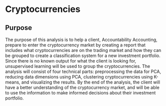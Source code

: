 # Cryptocurrencies

## Purpose

The purpose of this analysis is to help a client, Accountability Accounting, prepare to enter the cryptocurrency market by creating a report that includes what cryptocurrencies are on the trading market and how they can be grouped to create a classification system for a new investment portfolio. Since there is no known output for what the client is looking for, unsupervised learning will be used to group the cryptocurrencies. The analysis will consist of four technical parts: preprocessing the data for PCA, reducing data dimensions using PCA, clustering cryptocurrencies using K-means, and visualizing the results. By the end of the analysis, the client will have a better understanding of the cryptocurrency market, and will be able to use the information to make informed decisions about their investment portfolio.
